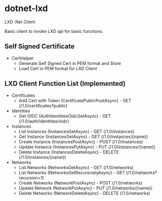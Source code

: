 # dotnet-lxd
LXD .Net Client

Basic client to invoke LXD api for basic functions.


## Self Signed Certificate
- CertHelper
  - Generate Self Signed Cert in PEM format and Store
  - Load Cert in PEM format for LXD Client


## LXD Client Function List (Implemented)
- Certificates
  - Add Cert with Token (CertificatePublicPostAsync) - GET (/1.0/certificates?public)
- Identities
  - Get OIDC (AuthIdentitiesOidcGetAsync) - GET (/1.0/auth/identities/oidc)
- Instances
  - List Instances (InstancesGetAsync) - GET (/1.0/instances)
  - Get Instance (InstancesGetAsync) - GET (/1.0/instances/{name})
  - Create Instance (InstancesPostAsync) - POST (/1.0/instances)
  - Update Instance (InstancesPutAsync) - PUT (/1.0/instances/{name})
  - Delete Instance (InstancesDeleteAsync) - DELETE (/1.0/instances/{name})
- Networks
  - List Networks (NetworksGetAsync) - GET (/1.0/networks)
  - List Networks (NetworksGetRecursivelyAsync) - GET (/1.0/networks?recursion=1)
  - Create Networks (NetworkPostAsync) - POST (/1.0/networks)
  - Update Network (NetworkPutAsync) - PUT (/1.0/networks/{name})
  - Delete Networks (NetworkDeleteAsync) - DELETE (/1.0/networks)